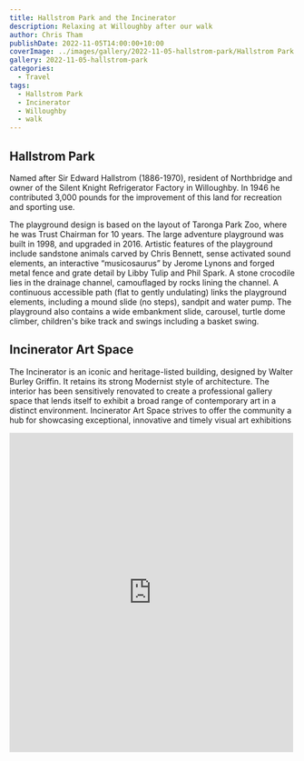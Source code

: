 ```yaml
---
title: Hallstrom Park and the Incinerator
description: Relaxing at Willoughby after our walk
author: Chris Tham
publishDate: 2022-11-05T14:00:00+10:00
coverImage: ../images/gallery/2022-11-05-hallstrom-park/Hallstrom Park (2).jpeg
gallery: 2022-11-05-hallstrom-park
categories:
  - Travel
tags:
  - Hallstrom Park
  - Incinerator
  - Willoughby
  - walk
---
```


## Hallstrom Park

Named after Sir Edward Hallstrom (1886-1970), resident of Northbridge and owner of the Silent Knight Refrigerator Factory in Willoughby. In 1946 he contributed 3,000 pounds for the improvement of this land for recreation and sporting use.

The playground design is based on the layout of Taronga Park Zoo, where he was Trust Chairman for 10 years. The large adventure playground was built in 1998, and upgraded in 2016. Artistic features of the playground include sandstone animals carved by Chris Bennett, sense activated sound elements, an interactive “musicosaurus” by Jerome Lynons  and forged metal fence and grate detail by Libby Tulip and Phil Spark. A stone crocodile lies in the drainage channel, camouflaged by rocks lining the channel. A continuous accessible path (flat to gently undulating) links the playground elements, including a mound slide (no steps), sandpit and water pump. The playground also contains a wide embankment slide, carousel, turtle dome climber, children's bike track and swings including a basket swing.

## Incinerator Art Space

The Incinerator is an iconic and heritage-listed building, designed by Walter Burley Griffin. It retains its strong Modernist style of architecture. The interior has been sensitively renovated to create a professional gallery space that lends itself to exhibit a broad range of contemporary art in a distinct environment. Incinerator Art Space strives to offer the community a hub for showcasing exceptional, innovative and timely visual art exhibitions

<iframe src="https://www.facebook.com/plugins/post.php?href=https%3A%2F%2Fwww.facebook.com%2Fchris1.tham%2Fposts%2Fpfbid0283tPfS6YzV8dMzd3WMk6mimGnC3MVZmt6neShTBZoirV6HmkCjnBrpS6i56xFqYXl&show_text=true&width=500" width="500" height="562" style="border:none;overflow:hidden" scrolling="no" frameborder="0" allowfullscreen="true" allow="autoplay; clipboard-write; encrypted-media; picture-in-picture; web-share"></iframe>
